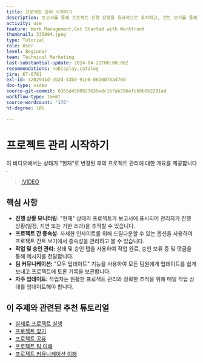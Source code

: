 ```yaml
---
title: 프로젝트 관리 시작하기
description: 보고서를 통해 프로젝트 진행 상황을 효과적으로 추적하고, 간트 보기를 통해 종속성을 관리하고, 작업 및 승인을 모니터링하고, 팀 커뮤니케이션을 향상하고, 자주 업데이트하면서 원활한 워크플로를 보장합니다.
activity: use
feature: Work Management,Get Started with Workfront
thumbnail: 335094.jpeg
type: Tutorial
role: User
level: Beginner
team: Technical Marketing
last-substantial-update: 2024-04-22T00:00:00Z
recommendations: noDisplay,catalog
jira: KT-8781
exl-id: 4202941d-eb2d-43b5-91e8-06b0076a470d
doc-type: video
source-git-commit: 0365d4500823639edc167ab296efcb8b0b2291ad
workflow-type: tm+mt
source-wordcount: '176'
ht-degree: 18%

---
```


# 프로젝트 관리 시작하기

이 비디오에서는 상태가 &quot;현재&quot;로 변경된 후의 프로젝트 관리에 대한 개요를 제공합니다&#x200B;.

>[!VIDEO](https://video.tv.adobe.com/v/335094/?quality=12&learn=on&enablevpops)

## 핵심 사항

* **진행 상황 모니터링:** &quot;현재&quot; 상태의 프로젝트가 보고서에 표시되어 관리자가 진행 상황(일정, 지연 또는 기한 초과)을 추적할 수 있습니다.
* **프로젝트 간 종속성:** 자세한 인사이트를 위해 드릴다운할 수 있는 옵션을 사용하여 프로젝트 간트 보기에서 종속성을 관리하고 볼 수 있습니다.
* **작업 및 승인 관리:** 상태 및 승인 탭을 사용하여 작업 완료, 승인 보류 중 및 댓글을 통해 메시지를 전달합니다.
* **팀 커뮤니케이션:** &quot;모두 업데이트&quot; 기능을 사용하여 모든 팀원에게 업데이트를 쉽게 보내고 프로젝트에 토론 기록을 보관합니다.
* **자주 업데이트:** 작업자는 원활한 프로젝트 관리와 정확한 추적을 위해 매일 작업 상태를 업데이트해야 합니다. &#x200B;


## 이 주제와 관련된 추천 튜토리얼

* [실제로 프로젝트 실행](/help/manage-work/projects/take-a-project-live.md)
* [프로젝트 찾기](/help/manage-work/projects/find-projects.md)
* [프로젝트 공유](/help/manage-work/projects/share-a-project.md)
* [프로젝트 팀 이해](/help/manage-work/projects/understand-the-project-team.md)
* [프로젝트 커뮤니케이션 이해](/help/manage-work/projects/understand-project-communication.md)
